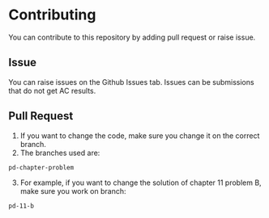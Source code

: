 # Contributing
You can contribute to this repository by adding pull request or raise issue. 

## Issue
You can raise issues on the Github Issues tab. Issues can be submissions that do not get AC results.

## Pull Request
1. If you want to change the code, make sure you change it on the correct branch. 
2. The branches used are:
```
pd-chapter-problem
```
3. For example, if you want to change the solution of chapter 11 problem B, make sure you work on branch:
```
pd-11-b
```

